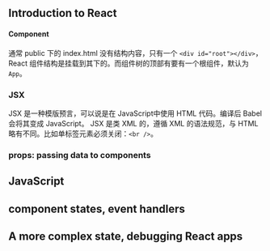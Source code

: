 ## Introduction to React
#### Component
通常 public 下的 index.html 没有结构内容，只有一个 `<div id="root"></div>`，React 组件结构是挂载到其下的。而组件树的顶部有要有一个根组件，默认为 `App`。
### JSX
JSX 是一种模版预言，可以说是在 JavaScript中使用 HTML 代码。编译后 Babel 会将其变成 JavaScript。
JSX 是类 XML 的，遵循 XML 的语法规范，与 HTML 略有不同。比如单标签元素必须关闭：`<br />`。
### props: passing data to components
## JavaScript

## component states, event handlers

## A more complex state, debugging React apps
